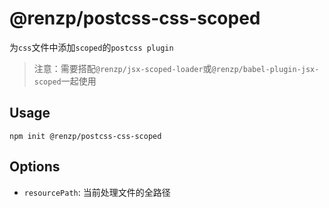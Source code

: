 # @renzp/postcss-css-scoped

为`css`文件中添加`scoped`的`postcss plugin`

> 注意：需要搭配`@renzp/jsx-scoped-loader`或`@renzp/babel-plugin-jsx-scoped`一起使用

## Usage

```
npm init @renzp/postcss-css-scoped
```

## Options

- `resourcePath`: 当前处理文件的全路径
